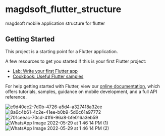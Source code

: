 # magdsoft_flutter_structure

magdsoft mobile application structure for flutter

## Getting Started

This project is a starting point for a Flutter application.

A few resources to get you started if this is your first Flutter project:

- [Lab: Write your first Flutter app](https://flutter.dev/docs/get-started/codelab)
- [Cookbook: Useful Flutter samples](https://flutter.dev/docs/cookbook)

For help getting started with Flutter, view our
[online documentation](https://flutter.dev/docs), which offers tutorials,
samples, guidance on mobile development, and a full API reference.





![e9d40ec2-7d0b-4726-a5d4-a327418a32ee](https://user-images.githubusercontent.com/77578718/177360205-f13faf31-aff6-4807-851e-199ec8a29eb1.png)
![8a6c4b61-4c2e-41ee-b0b9-5d0c61a97772](https://user-images.githubusercontent.com/77578718/177360937-0063c491-1036-4ab4-ad5e-61c6c127446e.png)
![701ceeac-70cd-41f6-96a8-bfe016a3eb59](https://user-images.githubusercontent.com/77578718/177361095-4dea770c-3de5-4295-af4c-793cb2f3c2a2.png)
![WhatsApp Image 2022-05-29 at 1 46 14 PM (1)](https://user-images.githubusercontent.com/33758561/170867008-4e01adfe-e06c-4575-8f89-ea730e601c15.jpeg)
![WhatsApp Image 2022-05-29 at 1 46 14 PM (2)](https://user-images.githubusercontent.com/33758561/170867009-1aa89fa8-134c-41c4-9ecc-83ba362551c4.jpeg)
